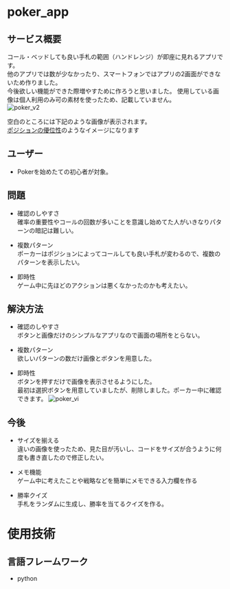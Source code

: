 # poker_app

## サービス概要
コール・ベッドしても良い手札の範囲（ハンドレンジ）が即座に見れるアプリです。<br>
他のアプリでは数が少なかったり、スマートフォンではアプリの2画面ができないため作りました。<br>
今後欲しい機能ができた際増やすために作ろうと思いました。
使用している画像は個人利用のみ可の素材を使ったため、記載していません。<br>
![poker_v2](https://github.com/sueokz/poker_app/assets/77056617/7400a924-33c4-4fe2-9011-7be907b22b6c)


空白のところには下記のような画像が表示されます。<br>
 [ポジションの優位性](https://www.google.com/search?q=%E3%83%9D%E3%83%BC%E3%82%AB%E3%83%BC%E3%80%80%E5%BC%B7%E3%81%95%E9%85%8D%E7%BD%AE&tbm=isch&ved=2ahUKEwj7mNjp9M-CAxXRePUHHSL3AvkQ2-cCegQIABAA&oq=%E3%83%9D%E3%83%BC%E3%82%AB%E3%83%BC%E3%80%80%E5%BC%B7%E3%81%95%E9%85%8D%E7%BD%AE&gs_lcp=CgNpbWcQAzoECCMQJzoLCAAQgAQQsQMQgwE6BQgAEIAEOgcIABCABBAEOgkIABCABBAEEBg6BwgAEIAEEBc6CAgAEAgQHhAXUNgYWPtEYJZLaABwAHgAgAGgAYgB8A6SAQQ2LjExmAEAoAEBqgELZ3dzLXdpei1pbWfAAQE&sclient=img&ei=NOtZZfuuL9Hx1e8Pou6LyA8&bih=629&biw=1366#imgrc=nvQcW2fUsdNVqM)のようなイメージになります<br>



## ユーザー
- Pokerを始めたての初心者が対象。<br>

## 問題
- 確認のしやすさ<br>
確率の重要性やコールの回数が多いことを意識し始めてた人がいきなりパターンの暗記は難しい。<br>

- 複数パターン<br>
ポーカーはポジションによってコールしても良い手札が変わるので、複数のパターンを表示したい。<br>

- 即時性<br>
ゲーム中に先ほどのアクションは悪くなかったのかも考えたい。<br>

## 解決方法
- 確認のしやすさ<br>
ボタンと画像だけのシンプルなアプリなので画面の場所をとらない。<br>

- 複数パターン<br>
欲しいパターンの数だけ画像とボタンを用意した。<br>

- 即時性<br>
ボタンを押すだけで画像を表示させるようにした。<br>
最初は選択ボタンを用意していましたが、削除しました。ポーカー中に確認できます。
![poker_vi](https://github.com/sueokz/poker_app/assets/77056617/aedea7aa-a792-44a1-a180-4d275373a5fa)

## 今後
- サイズを揃える<br>
違いの画像を使ったため、見た目が汚いし、コードをサイズが合うように何度も書き直したので修正したい。<br>

- メモ機能<br>
ゲーム中に考えたことや戦略などを簡単にメモできる入力欄を作る<br>

- 勝率クイズ<br>
手札をランダムに生成し、勝率を当てるクイズを作る。<br>

# 使用技術
## 言語フレームワーク
- python

